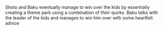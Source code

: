 Shoto and Baku eventually manage to win over the kids by essentially creating a theme park using a combination of their quirks. Baku talks with the leader of the kids and manages to win him over with some heartfelt advice